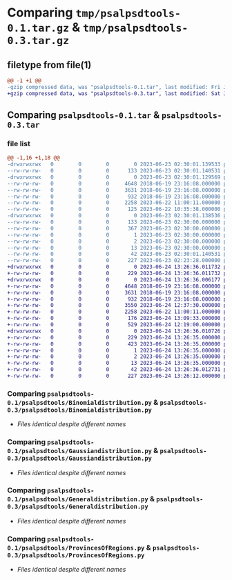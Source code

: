 # Comparing `tmp/psalpsdtools-0.1.tar.gz` & `tmp/psalpsdtools-0.3.tar.gz`

## filetype from file(1)

```diff
@@ -1 +1 @@
-gzip compressed data, was "psalpsdtools-0.1.tar", last modified: Fri Jun 23 02:30:01 2023, max compression
+gzip compressed data, was "psalpsdtools-0.3.tar", last modified: Sat Jun 24 13:26:36 2023, max compression
```

## Comparing `psalpsdtools-0.1.tar` & `psalpsdtools-0.3.tar`

### file list

```diff
@@ -1,16 +1,18 @@
-drwxrwxrwx   0        0        0        0 2023-06-23 02:30:01.139533 psalpsdtools-0.1/
--rw-rw-rw-   0        0        0      133 2023-06-23 02:30:01.140531 psalpsdtools-0.1/PKG-INFO
-drwxrwxrwx   0        0        0        0 2023-06-23 02:30:01.129569 psalpsdtools-0.1/psalpsdtools/
--rw-rw-rw-   0        0        0     4648 2018-06-19 23:16:08.000000 psalpsdtools-0.1/psalpsdtools/Binomialdistribution.py
--rw-rw-rw-   0        0        0     3631 2018-06-19 23:16:08.000000 psalpsdtools-0.1/psalpsdtools/Gaussiandistribution.py
--rw-rw-rw-   0        0        0      932 2018-06-19 23:16:08.000000 psalpsdtools-0.1/psalpsdtools/Generaldistribution.py
--rw-rw-rw-   0        0        0     2258 2023-06-22 11:00:11.000000 psalpsdtools-0.1/psalpsdtools/ProvincesOfRegions.py
--rw-rw-rw-   0        0        0      125 2023-06-22 10:35:38.000000 psalpsdtools-0.1/psalpsdtools/__init__.py
-drwxrwxrwx   0        0        0        0 2023-06-23 02:30:01.138536 psalpsdtools-0.1/psalpsdtools.egg-info/
--rw-rw-rw-   0        0        0      133 2023-06-23 02:30:00.000000 psalpsdtools-0.1/psalpsdtools.egg-info/PKG-INFO
--rw-rw-rw-   0        0        0      367 2023-06-23 02:30:00.000000 psalpsdtools-0.1/psalpsdtools.egg-info/SOURCES.txt
--rw-rw-rw-   0        0        0        1 2023-06-23 02:30:00.000000 psalpsdtools-0.1/psalpsdtools.egg-info/dependency_links.txt
--rw-rw-rw-   0        0        0        2 2023-06-23 02:30:00.000000 psalpsdtools-0.1/psalpsdtools.egg-info/not-zip-safe
--rw-rw-rw-   0        0        0       13 2023-06-23 02:30:00.000000 psalpsdtools-0.1/psalpsdtools.egg-info/top_level.txt
--rw-rw-rw-   0        0        0       42 2023-06-23 02:30:01.140531 psalpsdtools-0.1/setup.cfg
--rw-rw-rw-   0        0        0      227 2023-06-23 02:23:28.000000 psalpsdtools-0.1/setup.py
+drwxrwxrwx   0        0        0        0 2023-06-24 13:26:36.011732 psalpsdtools-0.3/
+-rw-rw-rw-   0        0        0      229 2023-06-24 13:26:36.011732 psalpsdtools-0.3/PKG-INFO
+drwxrwxrwx   0        0        0        0 2023-06-24 13:26:36.006177 psalpsdtools-0.3/psalpsdtools/
+-rw-rw-rw-   0        0        0     4648 2018-06-19 23:16:08.000000 psalpsdtools-0.3/psalpsdtools/Binomialdistribution.py
+-rw-rw-rw-   0        0        0     3631 2018-06-19 23:16:08.000000 psalpsdtools-0.3/psalpsdtools/Gaussiandistribution.py
+-rw-rw-rw-   0        0        0      932 2018-06-19 23:16:08.000000 psalpsdtools-0.3/psalpsdtools/Generaldistribution.py
+-rw-rw-rw-   0        0        0     3550 2023-06-24 12:37:30.000000 psalpsdtools-0.3/psalpsdtools/PhilippinesRegions.py
+-rw-rw-rw-   0        0        0     2258 2023-06-22 11:00:11.000000 psalpsdtools-0.3/psalpsdtools/ProvincesOfRegions.py
+-rw-rw-rw-   0        0        0      176 2023-06-24 13:09:33.000000 psalpsdtools-0.3/psalpsdtools/__init__.py
+-rw-rw-rw-   0        0        0      529 2023-06-24 12:19:00.000000 psalpsdtools-0.3/psalpsdtools/test.py
+drwxrwxrwx   0        0        0        0 2023-06-24 13:26:36.010726 psalpsdtools-0.3/psalpsdtools.egg-info/
+-rw-rw-rw-   0        0        0      229 2023-06-24 13:26:35.000000 psalpsdtools-0.3/psalpsdtools.egg-info/PKG-INFO
+-rw-rw-rw-   0        0        0      423 2023-06-24 13:26:35.000000 psalpsdtools-0.3/psalpsdtools.egg-info/SOURCES.txt
+-rw-rw-rw-   0        0        0        1 2023-06-24 13:26:35.000000 psalpsdtools-0.3/psalpsdtools.egg-info/dependency_links.txt
+-rw-rw-rw-   0        0        0        2 2023-06-24 13:26:35.000000 psalpsdtools-0.3/psalpsdtools.egg-info/not-zip-safe
+-rw-rw-rw-   0        0        0       13 2023-06-24 13:26:35.000000 psalpsdtools-0.3/psalpsdtools.egg-info/top_level.txt
+-rw-rw-rw-   0        0        0       42 2023-06-24 13:26:36.012731 psalpsdtools-0.3/setup.cfg
+-rw-rw-rw-   0        0        0      227 2023-06-24 13:26:12.000000 psalpsdtools-0.3/setup.py
```

### Comparing `psalpsdtools-0.1/psalpsdtools/Binomialdistribution.py` & `psalpsdtools-0.3/psalpsdtools/Binomialdistribution.py`

 * *Files identical despite different names*

### Comparing `psalpsdtools-0.1/psalpsdtools/Gaussiandistribution.py` & `psalpsdtools-0.3/psalpsdtools/Gaussiandistribution.py`

 * *Files identical despite different names*

### Comparing `psalpsdtools-0.1/psalpsdtools/Generaldistribution.py` & `psalpsdtools-0.3/psalpsdtools/Generaldistribution.py`

 * *Files identical despite different names*

### Comparing `psalpsdtools-0.1/psalpsdtools/ProvincesOfRegions.py` & `psalpsdtools-0.3/psalpsdtools/ProvincesOfRegions.py`

 * *Files identical despite different names*

